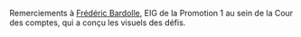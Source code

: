 Remerciements à [Frédéric Bardolle](https://twitter.com/seiteta), EIG de la Promotion 1 au sein de la Cour des comptes, qui a conçu les visuels des défis.
